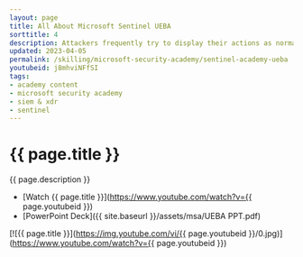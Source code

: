 ```yaml
---
layout: page
title: All About Microsoft Sentinel UEBA
sorttitle: 4
description: Attackers frequently try to display their actions as normal activities and in the balance between ordinary user activity and obvious attacker doings – there is a grey area. This grey area may pose imminent threats to your organization but could be overlooked. Learn how UEBA builds comprehensive profiles of the user and entity across time and peer group horizons to best find anomalies and suspicious activity.
updated: 2023-04-05
permalink: /skilling/microsoft-security-academy/sentinel-academy-ueba
youtubeid: j8mhviNFfSI
tags: 
- academy content
- microsoft security academy
- siem & xdr
- sentinel
---
```


# {{ page.title }}

{{ page.description }}

* [Watch {{ page.title }}](https://www.youtube.com/watch?v={{ page.youtubeid }})
* [PowerPoint Deck]({{ site.baseurl }}/assets/msa/UEBA PPT.pdf)

[![{{ page.title }}](https://img.youtube.com/vi/{{ page.youtubeid }}/0.jpg)](https://www.youtube.com/watch?v={{ page.youtubeid }})